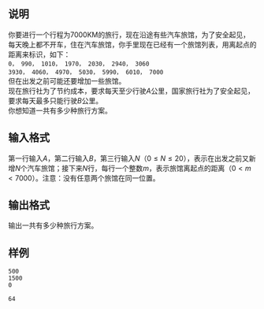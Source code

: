 <h2>说明</h2>

你要进行一个行程为$7000$KM的旅行，现在沿途有些汽车旅馆，为了安全起见，每天晚上都不开车，住在汽车旅馆，你手里现在已经有一个旅馆列表，用离起点的距离来标识，如下：<br />
<code>0， 990， 1010， 1970， 2030， 2940， 3060</code><br />
<code>3930， 4060， 4970， 5030， 5990， 6010， 7000</code><br />
但在出发之前可能还要增加一些旅馆。<br />
现在旅行社为了节约成本，要求每天至少行驶$A$公里，国家旅行社为了安全起见，要求每天最多只能行驶$B$公里。<br />
你想知道一共有多少种旅行方案。
<h2>输入格式</h2>

第一行输入$A$，第二行输入$B$，第三行输入$N$（$0≤N≤20$），表示在出发之前又新增$N$个汽车旅馆；接下来$N$行，每行一个整数$m$，表示旅馆离起点的距离（$0 < m < 7000$）。注意：没有任意两个旅馆在同一位置。

<h2>输出格式</h2>

输出一共有多少种旅行方案。

<h2>样例</h2>
<pre><code class="language-input1">500
1500
0</code></pre><pre><code class="language-output1">64</code></pre>
